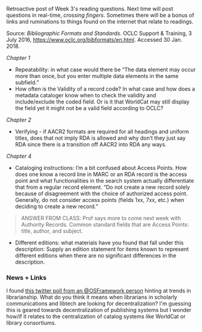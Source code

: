 Retroactive post of Week 3's reading questions. Next time will post questions in real-time, *crossing fingers*. Sometimes there will be a bonus of links and ruminations to things found on the internet that relate to readings.

Source: _Bibliographic Formats and Standards_. OCLC Support & Training, 3 July 2016, https://www.oclc.org/bibformats/en.html. Accessed 30 Jan. 2018.

*Chapter 1*
* Repeatability: in what case would there be “The data element may occur more than once, but you enter multiple data elements in the same subfield.”
* How often is the Validity of a record code? In what case and how does a metadata cataloger know when to check the validity and include/exclude the coded field. Or is it that WorldCat may still display the field yet it might not be a valid field according to OCLC?

*Chapter 2*
* Verifying - if AACR2 formats are required for all headings and uniform titles, does that not imply RDA is allowed and why don’t they just say RDA since there is a transition off AACR2 into RDA any ways.

*Chapter 4*
* Cataloging instructions: I’m a bit confused about Access Points. How does one know a record line in MARC or an RDA record is the access point and what functionalities in the search system actually differentiate that from a regular record element. “Do not create a new record solely because of disagreement with the choice of authorized access point. Generally, do not consider access points (fields 1xx, 7xx, etc.) when deciding to create a new record.”
> ANSWER FROM CLASS: Prof says more to come next week with Authority Records. Common standard fields that are Access Points: title, author, and subject.
* Different editions: what materials have you found that fall under this description: Supply an edition statement for items known to represent different editions when there are no significant differences in the description.

### News + Links
I found [this twitter poll from an @OSFramework person](https://twitter.com/JeffSpies/status/958135043884503043) hinting at trends in librarianship. What do you think it means when librarians in scholarly communications and libtech are looking for decentralization? I'm guessing this is geared towards decentralization of publishing systems but I wonder how/if it relates to the centralization of catalog systems like WorldCat or library consortiums.
